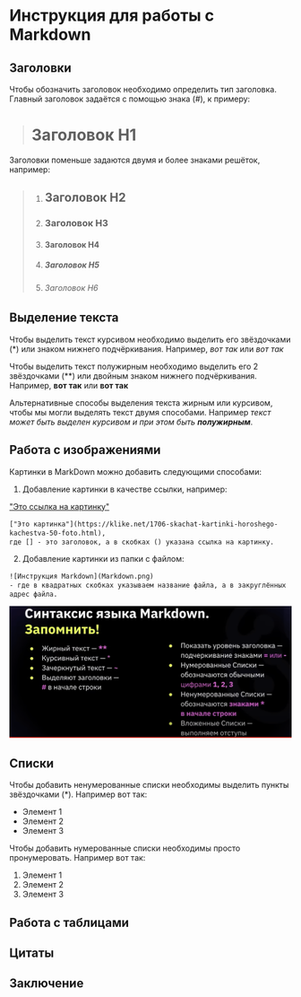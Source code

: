 # Инструкция для работы с Markdown

## Заголовки

Чтобы обозначить заголовок необходимо определить тип заголовка. Главный заголовок задаётся с помощью знака (#), к примеру:
># Заголовок H1
Заголовки поменьше задаются двумя и более знаками решёток, например:
>1. ## Заголовок Н2
>2. ### Заголовок Н3
>3. #### Заголовок H4
>4. ##### Заголовок H5
>5. ###### Заголовок H6

## Выделение текста

Чтобы выделить текст курсивом необходимо выделить его звёздочками (*) или знаком нижнего подчёркивания. Например, *вот так* или _вот так_

Чтобы выделить текст полужирным необходимо выделить его 2 звёздочками (**) или двойным знаком нижнего подчёркивания. Например, **вот так** или __вот так__

Альтернативные способы выделения текста жирным или курсивом, чтобы мы могли выделять текст двумя способами. Например _текст может быть выделен курсивом и при этом быть **полужирным**_.

## Работа с изображениями

Картинки в MarkDown можно добавить следующими способами:

1. Добавление картинки в качестве ссылки, например:

["Это ссылка на картинку"](https://klike.net/1706-skachat-kartinki-horoshego-kachestva-50-foto.html)
```
["Это картинка"](https://klike.net/1706-skachat-kartinki-horoshego-kachestva-50-foto.html), 
где [] - это заголовок, а в скобках () указана ссылка на картинку.
```

2. Добавление картинки из папки с файлом:

```
![Инструкция Markdown](Markdown.png) 
- где в квадратных скобках указываем название файла, а в закруглённых адрес файла.
```
![Инструкция Markdown](Markdown.png)

## Списки

Чтобы добавить ненумерованные списки необходимы выделить пункты звёздочками (*). Например вот так:
* Элемент 1
* Элемент 2
* Элемент 3

Чтобы добавить нумерованные списки необходимы просто пронумеровать. Например вот так:
1. Элемент 1
2. Элемент 2
3. Элемент 3

## Работа с таблицами 

## Цитаты

## Заключение
